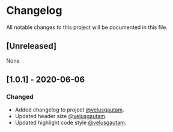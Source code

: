 # Changelog

All notable changes to this project will be documented in this file.

## [Unreleased]

None

## [1.0.1] - 2020-06-06

### Changed

- Added changelog to project [@velusgautam](https://github.com/velusgautam).
- Updated header size [@velusgautam](https://github.com/velusgautam).
- Updated highlight code style [@velusgautam](https://github.com/velusgautam).
